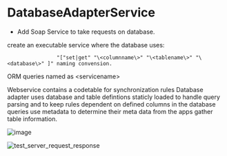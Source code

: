 # DatabaseAdapterService

* Add Soap Service to take requests on database.

create an executable service where the database uses:

                    "["set|get" "\<columnname\>" "\<tablename\>" "\<database\>" ]" naming convension.


ORM queries named as \<servicename\> 

Webservice contains a codetable for synchronization rules 
Database adapter uses database and table defintions staticly loaded to handle query parsing and to keep rules dependent on defined columns in the database
queries use metadata to determine their meta data from the apps gather table information.


![image](https://github.com/user-attachments/assets/c759a4b2-8b21-40a7-8d23-ffa5389a6183)


![test_server_request_response](https://github.com/user-attachments/assets/0b08eff9-f52c-478c-8664-2fb529ea16ac)
